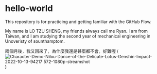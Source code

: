 # hello-world
This repository is for practicing and getting familiar with the GitHub Flow.

My name is LO TZU SHENG, my friends always call me Ryan. I am from Taiwan, and I am studying the second year of mechanical engineering in Unoveristy of sounthamptom.


兩個月後，我又回來了，為什麼我還是甚麼都不會，好難喔
(![Character-Demo-Nilou-Dance-of-the-Delicate-Lotus-Genshin-Impact-2022-10-13-94217 572-1080p-streamshot](https://github.com/user-attachments/assets/541c8fd7-8921-4a43-9a85-8a2b80d91e84)
)
